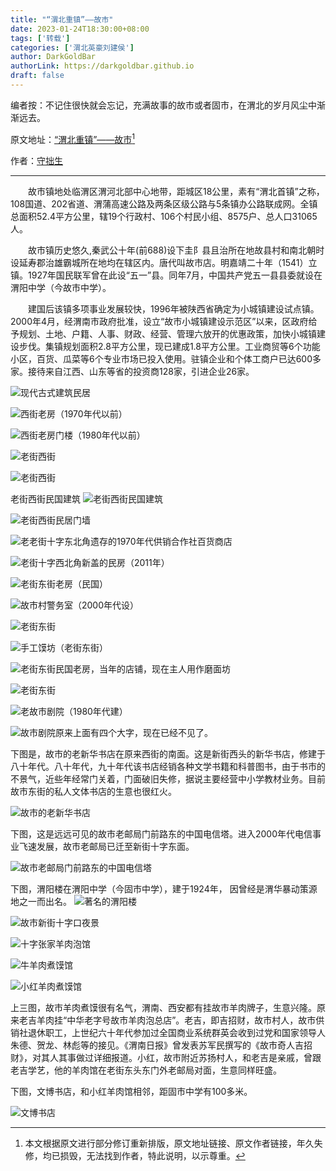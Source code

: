 ```yaml
---
title: "“渭北重镇”——故市"
date: 2023-01-24T18:30:00+08:00
tags: ['转载']
categories: ['渭北英豪刘建侯']
author: DarkGoldBar
authorLink: https://darkgoldbar.github.io
draft: false
---
```

编者按：不记住很快就会忘记，充满故事的故市或者固市，在渭北的岁月风尘中渐渐远去。

原文地址：[“渭北重镇”——故市](http://blog.sina.com.cn/s/blog_5c6a50fc01013ps2.html)[^1]

作者：[守拙生](http://blog.sina.com.cn/u/1550471420)

----------------------------------------
　　故市镇地处临渭区渭河北部中心地带，距城区18公里，素有“渭北首镇”之称，108国道、202省道、渭蒲高速公路及两条区级公路与5条镇办公路联成网。全镇总面积52.4平方公里，辖19个行政村、106个村民小组、8575户、总人口31065人。

　　故市镇历史悠久,秦武公十年(前688)设下圭阝县且治所在地故县村和南北朝时设延寿郡治雄霸城所在地均在辖区内。唐代叫故市店。明嘉靖二十年（1541）立镇。1927年国民联军曾在此设“五一”县。同年7月，中国共产党五一县县委就设在渭阳中学（今故市中学）。

　　建国后该镇多项事业发展较快，1996年被陕西省确定为小城镇建设试点镇。2000年4月，经渭南市政府批准，设立“故市小城镇建设示范区”以来，区政府给予规划、土地、户籍、人事、财政、经营、管理六放开的优惠政策，加快小城镇建设步伐。集镇规划面积2.8平方公里，现已建成1.8平方公里。工业商贸等6个功能小区，百货、瓜菜等6个专业市场已投入使用。驻镇企业和个体工商户已达600多家。接待来自江西、山东等省的投资商128家，引进企业26家。


![现代古式建筑民居](/images/gushi/image001.jpg "现代古式建筑民居")

![西街老房（1970年代以前）](/images/gushi/image003.jpg "西街老房（1970年代以前）")

![西街老房门楼（1980年代以前）](/images/gushi/image005.jpg "西街老房门楼（1980年代以前）")

![老街西街](/images/gushi/image007.jpg "老街西街")

![老街西街](/images/gushi/image009.jpg "老街西街")

老街西街民国建筑
![老街西街民国建筑](/images/gushi/image011.jpg "老街西街民国建筑")

![老街西街民居门墙](/images/gushi/image013.jpg "老街西街民居门墙")


![老老街十字东北角遗存的1970年代供销合作社百货商店](/images/gushi/image015.jpg "老街十字东北角遗存的1970年代供销合作社百货商店")

![老街十字西北角新盖的民房（2011年）](/images/gushi/image017.jpg "老街十字西北角新盖的民房（2011年）")

![老街东街老房（民国）](/images/gushi/image019.jpg "老街东街老房（民国）")

![故市村警务室（2000年代设）](/images/gushi/image021.jpg "故市村警务室（2000年代设）")


![老街东街](/images/gushi/image023.jpg "老街东街")

![手工馍坊（老街东街）](/images/gushi/image025.jpg "手工馍坊（老街东街）")

![老街东街民国老房，当年的店铺，现在主人用作磨面坊](/images/gushi/image027.jpg "老街东街民国老房，当年的店铺，现在主人用作磨面坊")

![老街东街](/images/gushi/image029.jpg "老街东街")


![老故市剧院（1980年代建）](/images/gushi/image031.jpg "故市剧院（1980年代建）")


![故市剧院原来上面有四个大字，现在已经不见了。](/images/gushi/image033.jpg "故市剧院原来上面有四个大字，现在已经不见了。")

下图是，故市的老新华书店在原来西街的南面。这是新街西头的新华书店，修建于八十年代。八十年代，九十年代该书店经销各种文学书籍和科普图书，由于书市的不景气，近些年经常门关着，门面破旧失修，据说主要经营中小学教材业务。目前故市东街的私人文体书店的生意也很红火。

![故市的老新华书店](/images/gushi/image035.jpg "故市的老新华书店")

下图，这是远远可见的故市老邮局门前路东的中国电信塔。进入2000年代电信事业飞速发展，故市老邮局已迁至新街十字东面。

![故市老邮局门前路东的中国电信塔](/images/gushi/image037.jpg "故市老邮局门前路东的中国电信塔")

下图，渭阳楼在渭阳中学（今固市中学），建于1924年， 因曾经是渭华暴动策源地之一而出名。
![著名的渭阳楼](/images/gushi/image039.jpg "著名的渭阳楼")


![故市新街十字口夜景](/images/gushi/image041.jpg "故市新街十字口夜景")


![十字张家羊肉泡馆](/images/gushi/image043.jpg "十字张家羊肉泡馆")


![牛羊肉煮馍馆](/images/gushi/image045.jpg "牛羊肉煮馍馆")

![小红羊肉煮馍馆](/images/gushi/image047.jpg "小红羊肉煮馍馆")

上三图，故市羊肉煮馍很有名气，渭南、西安都有挂故市羊肉牌子，生意兴隆。原来老吉羊肉挂“中华老字号故市羊肉泡总店”。老吉，即吉招财，故市村人，故市供销社退休职工，上世纪六十年代参加过全国商业系统群英会收到过党和国家领导人朱德、贺龙、林彪等的接见。《渭南日报》曾发表苏军民撰写的《故市奇人吉招财》，对其人其事做过详细报道。小红，故市附近苏扬村人，和老吉是亲戚，曾跟老吉学艺，他的羊肉馆在老街东头东门外老邮局对面，生意同样旺盛。

下图，文博书店，和小红羊肉馆相邻，距固市中学有100多米。

![文博书店](/images/gushi/image049.jpg "文博书店")




[^1]: 本文根据原文进行部分修订重新排版，原文地址链接、原文作者链接，年久失修，均已损毁，无法找到作者，特此说明，以示尊重。
